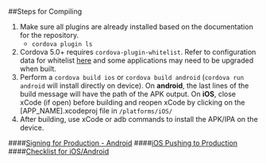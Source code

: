 ##Steps for Compiling
1. Make sure all plugins are already installed based on the documentation for the repository.
    - `cordova plugin ls`
2. Cordova 5.0+ requires `cordova-plugin-whitelist`. Refer to configuration data for whitelist [here](https://cordova.apache.org/docs/en/4.0.0/guide_appdev_whitelist_index.md.html) and some applications may need to be upgraded when built.
3. Perform a `cordova build ios` or `cordova build android` (`cordova run android` will install directly on device). On **android**, the last lines of the build message will have the path of the APK output. On **iOS**, close xCode (if open) before building and reopen xCode by clicking on the [APP_NAME].xcodeproj file in `/platforms/iOS/`
4. After building, use xCode or adb commands to install the APK/IPA on the device.

####[Signing for Production - Android](http://ionicframework.com/docs/guide/publishing.html)
####[iOS Pushing to Production](http://codewithchris.com/submit-your-app-to-the-app-store/)
####[Checklist for iOS/Android](http://www.dummies.com/how-to/content/app-store-submission-checklist.html)